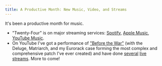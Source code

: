 ```yaml
---
title: A Productive Month: New Music, Video, and Streams
---
```


It's been a productive month for music.

- "Twenty-Four" is on major streaming services: <a href="https://open.spotify.com/track/39M6Y372B4gFdqpHHgjv2r?si=1a12c49339824580">Spotify</a>, <a href="https://music.apple.com/us/album/twenty-four-single/1577100677">Apple Music</a>, <a href="https://music.youtube.com/playlist?list=OLAK5uy_lkGD_YZJxomxS-5z2hL0jluduvg03av9A&feature=share">YouTube Music</a>.
- On YouTube I've got a performance of <a href="https://youtu.be/PK_w2Fw5e-c">"Before the War"</a> (with the Deluge, Matriarch, and my Eurorack case forming the most complex and comprehensive patch I've ever created) and have done <a href="https://youtu.be/2sPbcsIWzQY">several</a> <a href="https://youtu.be/Zfv4gPIJCZ4">live</a> <a href="https://youtu.be/VueXm1sGNgg">streams</a>. More to come!
